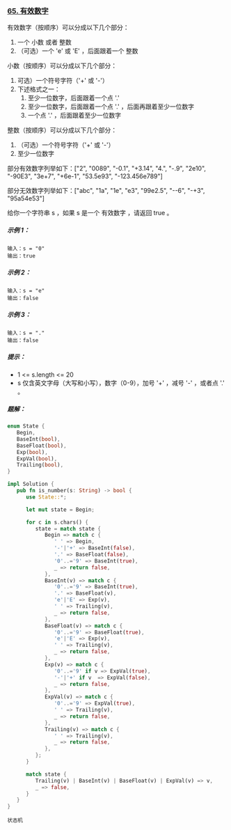 ### [65. 有效数字](https://leetcode.cn/problems/valid-number/)

有效数字（按顺序）可以分成以下几个部分：

1. 一个 小数 或者 整数
2. （可选）一个 'e' 或 'E' ，后面跟着一个 整数

小数（按顺序）可以分成以下几个部分：

1. 可选）一个符号字符（'+' 或 '-'）
2. 下述格式之一：
   1. 至少一位数字，后面跟着一个点 '.' 
   2. 至少一位数字，后面跟着一个点 '.' ，后面再跟着至少一位数字 
   3. 一个点 '.' ，后面跟着至少一位数字

整数（按顺序）可以分成以下几个部分：

1. （可选）一个符号字符（'+' 或 '-'）
2. 至少一位数字

部分有效数字列举如下：["2", "0089", "-0.1", "+3.14", "4.", "-.9", "2e10", "-90E3", "3e+7", "+6e-1", "53.5e93", "-123.456e789"]

部分无效数字列举如下：["abc", "1a", "1e", "e3", "99e2.5", "--6", "-+3", "95a54e53"]

给你一个字符串 s ，如果 s 是一个 有效数字 ，请返回 true 。

##### 示例 1：
```
输入：s = "0"
输出：true
```

##### 示例 2：
```
输入：s = "e"
输出：false
```

##### 示例 3：
```
输入：s = "."
输出：false
```

##### 提示：
- 1 <= s.length <= 20
- s 仅含英文字母（大写和小写），数字（0-9），加号 '+' ，减号 '-' ，或者点 '.' 。

##### 题解：
```rust
enum State {
   Begin,
   BaseInt(bool),
   BaseFloat(bool),
   Exp(bool),
   ExpVal(bool),
   Trailing(bool),
}

impl Solution {
   pub fn is_number(s: String) -> bool {
      use State::*;

      let mut state = Begin;

      for c in s.chars() {
         state = match state {
            Begin => match c {
               ' ' => Begin,
               '-'|'+' => BaseInt(false),
               '.' => BaseFloat(false),
               '0'..='9' => BaseInt(true),
               _ => return false,
            },
            BaseInt(v) => match c {
               '0'..='9' => BaseInt(true),
               '.' => BaseFloat(v),
               'e'|'E' => Exp(v),
               ' ' => Trailing(v),
               _ => return false,
            },
            BaseFloat(v) => match c {
               '0'..='9' => BaseFloat(true),
               'e'|'E' => Exp(v),
               ' ' => Trailing(v),
               _ => return false,
            },
            Exp(v) => match c {
               '0'..='9' if v => ExpVal(true),
               '-'|'+' if v  => ExpVal(false),
               _ => return false,
            },
            ExpVal(v) => match c {
               '0'..='9' => ExpVal(true),
               ' ' => Trailing(v),
               _ => return false,
            },
            Trailing(v) => match c {
               ' ' => Trailing(v),
               _ => return false,
            },
         };
      }

      match state {
         Trailing(v) | BaseInt(v) | BaseFloat(v) | ExpVal(v) => v,
         _ => false,
      }
   }
}
```

`状态机`
